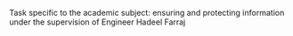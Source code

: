 Task specific to the academic subject: ensuring and protecting information under the supervision of Engineer Hadeel Farraj
